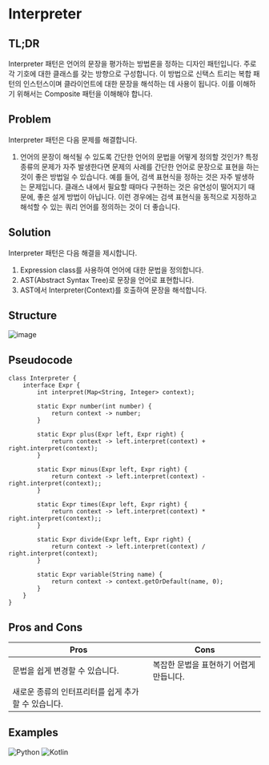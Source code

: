 # Interpreter

## TL;DR

Interpreter 패턴은 언어의 문장을 평가하는 방법론을 정하는 디자인 패턴입니다.
주로 각 기호에 대한 클래스를 갖는 방향으로 구성합니다. 이 방법으로 신택스 트리는 복합 패턴의 인스턴스이며 클라이언트에 대한 문장을 해석하는 데 사용이 됩니다.
이를 이해하기 위해서는 Composite 패턴을 이해해야 합니다.

## Problem

Interpreter 패턴은 다음 문제를 해결합니다.

1. 언어의 문장이 해석될 수 있도록 간단한 언어의 문법을 어떻게 정의할 것인가?
특정 종류의 문제가 자주 발생한다면 문제의 사례를 간단한 언어로 문장으로 표현을 하는 것이 좋은 방법일 수 있습니다.
예를 들어, 검색 표현식을 정하는 것은 자주 발생하는 문제입니다. 클래스 내에서 필요할 때마다 구현하는 것은 유연성이 떨어지기 때문에, 좋은 설게 방법이 아닙니다.
이런 경우에는 검색 표현식을 동적으로 지정하고 해석할 수 있는 쿼리 언어를 정의하는 것이 더 좋습니다.

## Solution

Interpreter 패턴은 다음 해결을 제시합니다.
1. Expression class를 사용하여 언어에 대한 문법을 정의합니다.
2. AST(Abstract Syntax Tree)로 문장을 언어로 표현합니다.
3. AST에서 Interpreter(Context)를 호출하여 문장을 해석합니다.

## Structure

![image](https://www.planttext.com/api/plantuml/svg/ZP7D2i8m383lUOgmaquwy2eYa-d1YnTzWReLAVIFDiE1-kuMHsM7ChmKadp9rxHr8Ewfrmg092c19qF2Eo_YYGmlNBkOR1GF0G-ItptN0D1-uqP9OIW5DZOEb6hxMo3FMpeESLO8qXfy0k9Afl6B9RmJV1LUIyFLF3ooPsl-mo5pXUsBTVPXCi8vEgi46DT7jiiiEod-7YPZADPLLPK5bgntBE_Pe9WuQs6w-5aV)

## Pseudocode

```
class Interpreter {
    interface Expr {
        int interpret(Map<String, Integer> context);

        static Expr number(int number) {
            return context -> number;
        }

        static Expr plus(Expr left, Expr right) {
            return context -> left.interpret(context) + right.interpret(context);
        }

        static Expr minus(Expr left, Expr right) {
            return context -> left.interpret(context) - right.interpret(context);;
        }

        static Expr times(Expr left, Expr right) {
            return context -> left.interpret(context) * right.interpret(context);;
        }

        static Expr divide(Expr left, Expr right) {
            return context -> left.interpret(context) / right.interpret(context);
        }

        static Expr variable(String name) {
            return context -> context.getOrDefault(name, 0);
        }
    }
}
```

## Pros and Cons
| Pros | Cons |
|------|------|
|문법을 쉽게 변경할 수 있습니다.|복잡한 문법을 표현하기 어렵게 만듭니다.|
|새로운 종류의 인터프리터를 쉽게 추가할 수 있습니다.|      |

## Examples

![Python](https://img.shields.io/badge/python-3670A0?style=for-the-badge&logo=python&logoColor=ffdd54)
![Kotlin](https://img.shields.io/badge/Kotlin-0095D5?&style=for-the-badge&logo=kotlin&logoColor=white)
